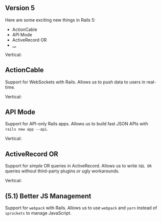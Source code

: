 ## Version 5

Here are some exciting new things in Rails 5:

- ActionCable
- API Mode
- ActiveRecord OR
- [...](http://guides.rubyonrails.org/5_0_release_notes.html#major-features)

Vertical:

## ActionCable

Support for WebSockets with Rails. Allows us to push data to users in real-time.

Vertical:

## API Mode

Support for API-only Rails apps. Allows us to build fast JSON APIs with `rails new app --api`.

Vertical:

## ActiveRecord OR

Support for *simple* OR queries in ActiveRecord. Allows us to write `SQL OR` queries without third-party plugins or ugly workarounds.

Vertical:

## (5.1) Better JS Management

Support for `webpack` with Rails. Allows us to use `webpack` and `yarn` instead of `sprockets` to manage JavaScript.
